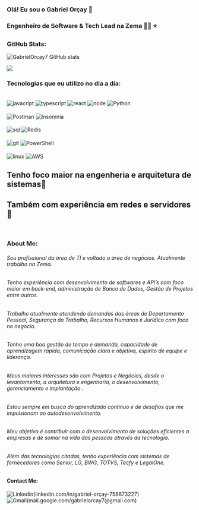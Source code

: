 ### Olá! Eu sou o Gabriel Orçay 👋
### Engenheiro de Software & Tech Lead na Zema 👨‍💻 ⭐

### GitHub Stats:


![GabrielOrcay7 GitHub stats](https://github-readme-stats.vercel.app/api?username=GabrielOrcay7&show_icons=true&theme=tokyonight)

![](https://github-readme-streak-stats.herokuapp.com/?user=GabrielOrcay7&theme=dark&hide_border=false)<br/>

### Tecnologias que eu utilizo no dia a dia:

<div style="display: inline_block"><br/>
  <img align="center" alt="javacript" src="https://img.shields.io/badge/JavaScript-323330?style=for-the-badge&logo=javascript&logoColor=F7DF1" />
  <img align="center" alt="typescript" src="https://img.shields.io/badge/TypeScript-007ACC?style=for-the-badge&logo=typescript&logoColor=white" />
  <img align="center" alt="react" src="https://img.shields.io/badge/Node.js-43853D?style=for-the-badge&logo=node.js&logoColor=white" />
  <img align="center" alt="node" src="https://img.shields.io/badge/React-20232A?style=for-the-badge&logo=react&logoColor=61DAFB" />
  <img align="center" alt="Python" src="https://img.shields.io/badge/Python-3776AB?style=for-the-badge&logo=python&logoColor=white" />
</div>

<div style="display: inline_block"><br/>
  <img align="center" alt="Postman" src="https://img.shields.io/badge/Postman-FF6C37?style=for-the-badge&logo=postman&logoColor=white" />
  <img align="center" alt="Insomnia" src="https://img.shields.io/badge/Insomnia-black?style=for-the-badge&logo=insomnia&logoColor=5849BE" />
</div>

<div style="display: inline_block"><br/>  
  <img align="center" alt="sql" src="https://img.shields.io/badge/Microsoft_SQL_Server-CC2927?style=for-the-badge&logo=microsoft-sql-server&logoColor=white" />
  <img align="center" alt="Redis" src="https://img.shields.io/badge/redis-%23DD0031.svg?&style=for-the-badge&logo=redis&logoColor=white" />
</div>

<div style="display: inline_block"><br/>
  <img align="center" alt="git" src="https://img.shields.io/badge/GIT-E44C30?style=for-the-badge&logo=git&logoColor=white" />
  <img align="center" alt="PowerShell" src="https://img.shields.io/badge/powershell-5391FE?style=for-the-badge&logo=powershell&logoColor=white" />
</div>

<div style="display: inline_block"><br/>
  <img align="center" alt="linux" src="https://img.shields.io/badge/Linux-FCC624?style=for-the-badge&logo=linux&logoColor=black" />
  <img align="center" alt="AWS" src="https://img.shields.io/badge/Amazon_AWS-232F3E?style=for-the-badge&logo=amazon-aws&logoColor=white" />
</div>





## Tenho foco maior na engenheria e arquitetura de sistemas👾
## Também com experiência em redes e servidores 🙂

<br/>

### About Me:

###### Sou profissional da área de TI e voltado a área de negócios. Atualmente trabalho na Zema.
###### Tenho experiência com desenvolvimento de softwares e API’s com foco maior em back-end, administração de Banco de Dados, Gestão de Projetos entre outros.
###### Trabalho atualmente atendendo demandas das áreas de Departamento Pessoal, Segurança do Trabalho, Recursos Humanos e Jurídico com foco no negocio.
###### Tenho uma boa gestão de tempo e demanda, capacidade de aprendizagem rápida, comunicação clara e objetiva, espírito de equipe e liderança.
###### Meus maiores interesses são com Projetos e Negócios, desde o levantamento, a arquitetura e engenharia, o desenvolvimento, gerenciamento e implantação . 
###### Estou sempre em busca do aprendizado continuo e de desafios que me impulsionam ao autodesenvolvimento.
###### Meu objetivo é contribuir com o desenvolvimento de soluções eficientes a empresas e de somar na vida das pessoas através da tecnologia.


###### Além das tecnologias citadas, tenho experiência com sistemas de fornecedores como Senior, LG, BWG, TOTVS, Tecfy e LegalOne.

#### Contact Me:
![Linkedin(linkedin.com/in/gabriel-orçay-758873227)](https://img.shields.io/badge/LinkedIn-0077B5?style=for-the-badge&logo=linkedin&logoColor=white)
![Gmail(mail.google.com/gabrielorcay7@gmail.com)](https://img.shields.io/badge/Gmail-D14836?style=for-the-badge&logo=gmail&logoColor=white)
